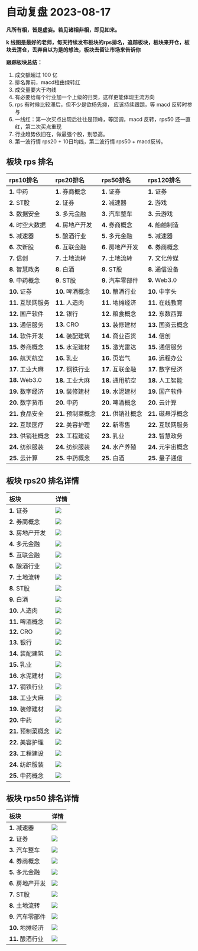 # 自动复盘 2023-08-17

**凡所有相，皆是虚妄。若见诸相非相，即见如来。**

**k 线图是最好的老师，每天持续发布板块的rps排名，追踪板块，板块来开仓，板块去清仓，丢弃自以为是的想法，板块去留让市场来告诉你**
        
**跟踪板块总结：**
1. 成交额超过 100 亿
2. 排名靠前，macd柱由绿转红
3. 成交量要大于均线
4. 有必要给每个行业加一个上级的归类，这样更能体现主流方向
5. rps 有时候比较滞后，但不少是欲杨先抑， 应该持续跟踪，等 macd 反转时参与
6. 一线红：第一次买点出现后往往是顶峰，等回调，macd 反转，rps50 还一直红，第二次买点重现
7. 行业趋势依旧在，做最强个股，别恐高。
8. 第一波行情 rps20 + 10日均线，第二波行情 rps50 + macd反转。
        
## 板块 rps 排名
| rps10排名          | rps20排名          | rps50排名          | rps120排名         |
|:-------------------|:-------------------|:-------------------|:-------------------|
| **1.** 中药        | **1.** 券商概念    | **1.** 证券        | **1.** 证券        |
| **2.** ST股        | **2.** 证券        | **2.** 减速器      | **2.** 游戏        |
| **3.** 数据安全    | **3.** 多元金融    | **3.** 汽车整车    | **3.** 云游戏      |
| **4.** 时空大数据  | **4.** 房地产开发  | **4.** 券商概念    | **4.** 船舶制造    |
| **5.** 减速器      | **5.** 酿酒行业    | **5.** 多元金融    | **5.** 减速器      |
| **6.** 次新股      | **6.** 互联金融    | **6.** 房地产开发  | **6.** 券商概念    |
| **7.** 信创        | **7.** 土地流转    | **7.** 土地流转    | **7.** 文化传媒    |
| **8.** 智慧政务    | **8.** 白酒        | **8.** ST股        | **8.** 通信设备    |
| **9.** 中药概念    | **9.** ST股        | **9.** 汽车零部件  | **9.** Web3.0      |
| **10.** 证券       | **10.** 啤酒概念   | **10.** 酿酒行业   | **10.** 中字头     |
| **11.** 互联网服务 | **11.** 人造肉     | **11.** 地摊经济   | **11.** 在线教育   |
| **12.** 国产软件   | **12.** 银行       | **12.** 粮食概念   | **12.** 东数西算   |
| **13.** 通信服务   | **13.** CRO        | **13.** 装修建材   | **13.** 国资云概念 |
| **14.** 软件开发   | **14.** 装配建筑   | **14.** 商业百货   | **14.** 信创       |
| **15.** 券商概念   | **15.** 水泥建材   | **15.** 激光雷达   | **15.** 通信服务   |
| **16.** 航天航空   | **16.** 乳业       | **16.** 页岩气     | **16.** 远程办公   |
| **17.** 工业大麻   | **17.** 钢铁行业   | **17.** 互联金融   | **17.** 数字经济   |
| **18.** Web3.0     | **18.** 工业大麻   | **18.** 通用航空   | **18.** 人工智能   |
| **19.** 数字经济   | **19.** 装修建材   | **19.** 水泥建材   | **19.** 国产软件   |
| **20.** 数字货币   | **20.** 中药       | **20.** 啤酒概念   | **20.** 云计算     |
| **21.** 食品安全   | **21.** 预制菜概念 | **21.** 供销社概念 | **21.** 磁悬浮概念 |
| **22.** 互联医疗   | **22.** 美容护理   | **22.** 新零售     | **22.** 互联网服务 |
| **23.** 供销社概念 | **23.** 工程建设   | **23.** 乳业       | **23.** 智慧政务   |
| **24.** 纺织服装   | **24.** 纺织服装   | **24.** 水产养殖   | **24.** 元宇宙概念 |
| **25.** 云计算     | **25.** 中药概念   | **25.** 白酒       | **25.** 量子通信   |
## 板块 rps20 排名详情
| 板块               | 详情                                                                                                |
|:-------------------|:----------------------------------------------------------------------------------------------------|
| **1.** 证券        | ![](https://sykent-blog-image.oss-cn-beijing.aliyuncs.com/quant/image/2023/8/1692259538174-tmp.jpg) |
| **2.** 券商概念    | ![](https://sykent-blog-image.oss-cn-beijing.aliyuncs.com/quant/image/2023/8/1692259539724-tmp.jpg) |
| **3.** 房地产开发  | ![](https://sykent-blog-image.oss-cn-beijing.aliyuncs.com/quant/image/2023/8/1692259540925-tmp.jpg) |
| **4.** 多元金融    | ![](https://sykent-blog-image.oss-cn-beijing.aliyuncs.com/quant/image/2023/8/1692259542266-tmp.jpg) |
| **5.** 互联金融    | ![](https://sykent-blog-image.oss-cn-beijing.aliyuncs.com/quant/image/2023/8/1692259543439-tmp.jpg) |
| **6.** 酿酒行业    | ![](https://sykent-blog-image.oss-cn-beijing.aliyuncs.com/quant/image/2023/8/1692259544655-tmp.jpg) |
| **7.** 土地流转    | ![](https://sykent-blog-image.oss-cn-beijing.aliyuncs.com/quant/image/2023/8/1692259545935-tmp.jpg) |
| **8.** ST股        | ![](https://sykent-blog-image.oss-cn-beijing.aliyuncs.com/quant/image/2023/8/1692259547072-tmp.jpg) |
| **9.** 白酒        | ![](https://sykent-blog-image.oss-cn-beijing.aliyuncs.com/quant/image/2023/8/1692259548317-tmp.jpg) |
| **10.** 人造肉     | ![](https://sykent-blog-image.oss-cn-beijing.aliyuncs.com/quant/image/2023/8/1692259549323-tmp.jpg) |
| **11.** 啤酒概念   | ![](https://sykent-blog-image.oss-cn-beijing.aliyuncs.com/quant/image/2023/8/1692259550472-tmp.jpg) |
| **12.** CRO        | ![](https://sykent-blog-image.oss-cn-beijing.aliyuncs.com/quant/image/2023/8/1692259551690-tmp.jpg) |
| **13.** 银行       | ![](https://sykent-blog-image.oss-cn-beijing.aliyuncs.com/quant/image/2023/8/1692259552870-tmp.jpg) |
| **14.** 装配建筑   | ![](https://sykent-blog-image.oss-cn-beijing.aliyuncs.com/quant/image/2023/8/1692259554073-tmp.jpg) |
| **15.** 乳业       | ![](https://sykent-blog-image.oss-cn-beijing.aliyuncs.com/quant/image/2023/8/1692259555354-tmp.jpg) |
| **16.** 水泥建材   | ![](https://sykent-blog-image.oss-cn-beijing.aliyuncs.com/quant/image/2023/8/1692259556455-tmp.jpg) |
| **17.** 钢铁行业   | ![](https://sykent-blog-image.oss-cn-beijing.aliyuncs.com/quant/image/2023/8/1692259557790-tmp.jpg) |
| **18.** 工业大麻   | ![](https://sykent-blog-image.oss-cn-beijing.aliyuncs.com/quant/image/2023/8/1692259559004-tmp.jpg) |
| **19.** 装修建材   | ![](https://sykent-blog-image.oss-cn-beijing.aliyuncs.com/quant/image/2023/8/1692259560073-tmp.jpg) |
| **20.** 中药       | ![](https://sykent-blog-image.oss-cn-beijing.aliyuncs.com/quant/image/2023/8/1692259561518-tmp.jpg) |
| **21.** 预制菜概念 | ![](https://sykent-blog-image.oss-cn-beijing.aliyuncs.com/quant/image/2023/8/1692259562855-tmp.jpg) |
| **22.** 美容护理   | ![](https://sykent-blog-image.oss-cn-beijing.aliyuncs.com/quant/image/2023/8/1692259564253-tmp.jpg) |
| **23.** 工程建设   | ![](https://sykent-blog-image.oss-cn-beijing.aliyuncs.com/quant/image/2023/8/1692259565490-tmp.jpg) |
| **24.** 纺织服装   | ![](https://sykent-blog-image.oss-cn-beijing.aliyuncs.com/quant/image/2023/8/1692259566764-tmp.jpg) |
| **25.** 中药概念   | ![](https://sykent-blog-image.oss-cn-beijing.aliyuncs.com/quant/image/2023/8/1692259568055-tmp.jpg) |
## 板块 rps50 排名详情
| 板块              | 详情                                                                                                |
|:------------------|:----------------------------------------------------------------------------------------------------|
| **1.** 减速器     | ![](https://sykent-blog-image.oss-cn-beijing.aliyuncs.com/quant/image/2023/8/1692259569299-tmp.jpg) |
| **2.** 证券       | ![](https://sykent-blog-image.oss-cn-beijing.aliyuncs.com/quant/image/2023/8/1692259570310-tmp.jpg) |
| **3.** 汽车整车   | ![](https://sykent-blog-image.oss-cn-beijing.aliyuncs.com/quant/image/2023/8/1692259571487-tmp.jpg) |
| **4.** 券商概念   | ![](https://sykent-blog-image.oss-cn-beijing.aliyuncs.com/quant/image/2023/8/1692259572505-tmp.jpg) |
| **5.** 多元金融   | ![](https://sykent-blog-image.oss-cn-beijing.aliyuncs.com/quant/image/2023/8/1692259573587-tmp.jpg) |
| **6.** 房地产开发 | ![](https://sykent-blog-image.oss-cn-beijing.aliyuncs.com/quant/image/2023/8/1692259574754-tmp.jpg) |
| **7.** ST股       | ![](https://sykent-blog-image.oss-cn-beijing.aliyuncs.com/quant/image/2023/8/1692259575938-tmp.jpg) |
| **8.** 土地流转   | ![](https://sykent-blog-image.oss-cn-beijing.aliyuncs.com/quant/image/2023/8/1692259576891-tmp.jpg) |
| **9.** 汽车零部件 | ![](https://sykent-blog-image.oss-cn-beijing.aliyuncs.com/quant/image/2023/8/1692259578103-tmp.jpg) |
| **10.** 地摊经济  | ![](https://sykent-blog-image.oss-cn-beijing.aliyuncs.com/quant/image/2023/8/1692259579140-tmp.jpg) |
| **11.** 酿酒行业  | ![](https://sykent-blog-image.oss-cn-beijing.aliyuncs.com/quant/image/2023/8/1692259580350-tmp.jpg) |